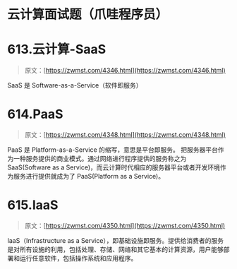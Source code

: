 <!--yml
category: 云计算
date: 0001-01-01 00:00:00
-->

# 云计算面试题（爪哇程序员）

# 613.云计算-SaaS

> 原文：[https://zwmst.com/4346.html](https://zwmst.com/4346.html)

SaaS 是 Software-as-a-Service（软件即服务）


# 614.PaaS

> 原文：[https://zwmst.com/4348.html](https://zwmst.com/4348.html)

PaaS 是 Platform-as-a-Service 的缩写，意思是平台即服务。 把服务器平台作为一种服务提供的商业模式。通过网络进行程序提供的服务称之为 SaaS(Software as a Service)，而云计算时代相应的服务器平台或者开发环境作为服务进行提供就成为了 PaaS(Platform as a Service)。


# 615.IaaS

> 原文：[https://zwmst.com/4350.html](https://zwmst.com/4350.html)

IaaS（Infrastructure as a Service），即基础设施即服务。提供给消费者的服务是对所有设施的利用，包括处理、存储、网络和其它基本的计算资源，用户能够部署和运行任意软件，包括操作系统和应用程序。